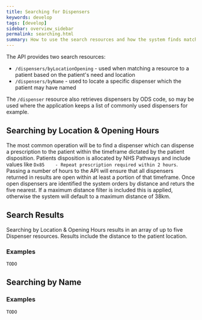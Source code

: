 ```yaml
---
title: Searching for Dispensers
keywords: develop
tags: [develop]
sidebar: overview_sidebar
permalink: searching.html
summary: How to use the search resources and how the system finds matching dispensers
---
```



The API provides two search resources:

  * `/dispensers/byLocationOpening` - used when matching a resource to a patient based on the patient's need and location
  * `/dispensers/byName` - used to locate a specific dispenser which the patient may have named
  
The `/dispenser` resource also retrieves dispensers by ODS code, so may be used where the application keeps a list of commonly used dispensers for example.

## Searching by Location & Opening Hours ##

The most common operation will be to find a dispenser which can dispense a prescription to the patient within the timeframe dictated by the patient disposition. Patients disposition is allocated by NHS Pathways and include values like `Dx85	- Repeat prescription required within 2 hours`. Passing a number of hours to the API will ensure that all dispensers returned in results are open within at least a portion of that timeframe. Once open dispensers are identified the system orders by distance and returs the five nearest. If a maximum distance filter is included this is applied, otherwise the system will default to a maximum distance of 38km. 

## Search Results ##

Searching by Location & Opening Hours results in an array of up to five Dispenser resources. Results include the distance to the patient location. 

### Examples ###

```
TODO
````

## Searching by Name ##


### Examples ###

```
TODO
````

